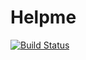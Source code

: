 # Helpme

[![Build Status](https://travis-ci.org/snotskie/Helpme.jl.svg)](https://travis-ci.org/snotskie/Helpme.jl)
